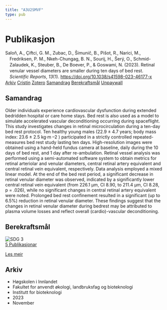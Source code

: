 ```yaml
---
title: "A3U2SMVF"
type: pub
---
```

<h1>Publikasjon</h1>
<article id="csl-bib-container-A3U2SMVF" class="csl-bib-container">
  <div class="csl-bib-body" style="line-height: 1.35; padding-left: 1em; text-indent:-1em;">
  <div class="csl-entry">Salo&#x148;, A., &#xC7;iftci, G. M., Zubac, D., &#x160;imuni&#x10D;, B., Pi&#x161;ot, R., Narici, M., Fredriksen, P. M., Nkeh-Chungag, B. N., Sourij, H., &#x160;er&#xFD;, O., Schmid-Zalaudek, K., Steuber, B., De Boever, P., &amp; Goswami, N. (2023). Retinal venular vessel diameters are smaller during ten days of bed rest. <i>Scientific Reports</i>, <i>13</i>(1). <a href="https://doi.org/10.1038/s41598-023-46177-x">https://doi.org/10.1038/s41598-023-46177-x</a></div>
</div>
  <div class="csl-bib-buttons">
    <a href="#taxonomy-article-A3U2SMVF" class="csl-bib-button">Arkiv</a>
    <a href="https://app.cristin.no/results/show.jsf?id=2201787" alt="Cristin URL" class="csl-bib-button">Cristin</a>
    <a href="http://zotero.org/groups/5402882/items/A3U2SMVF" alt="Zotero URL" class="csl-bib-button">Zotero</a>
    <a href="#abstract-article-A3U2SMVF" class="csl-bib-button">Samandrag</a>
    <a href="#sdg-article-A3U2SMVF" class="csl-bib-button">Berekraftsmål</a>
    <a href="https://www.nature.com/articles/s41598-023-46177-x.pdf" class="csl-bib-button">Unpaywall</a>
  </div>
  <div id="csl-bib-meta-container-A3U2SMVF"></div>
</article>
<div id="csl-bib-meta-A3U2SMVF" class="csl-bib-meta">
  <article id="abstract-article-A3U2SMVF" class="abstract-article">
    <h1>Samandrag</h1>
    Older individuals experience cardiovascular dysfunction during extended bedridden hospital or care home stays. Bed rest is also used as a model to simulate accelerated vascular deconditioning occurring during spaceflight. This study investigates changes in retinal microcirculation during a ten-day bed rest protocol. Ten healthy young males (22.9 ± 4.7 years; body mass index: 23.6 ± 2.5 kg·m –2 ) participated in a strictly controlled repeated-measures bed rest study lasting ten days. High-resolution images were obtained using a hand-held fundus camera at baseline, daily during the 10 days of bed rest, and 1 day after re-ambulation. Retinal vessel analysis was performed using a semi-automated software system to obtain metrics for retinal arteriolar and venular diameters, central retinal artery equivalent and central retinal vein equivalent, respectively. Data analysis employed a mixed linear model. At the end of the bed rest period, a significant decrease in retinal venular diameter was observed, indicated by a significantly lower central retinal vein equivalent (from 226.1 µm, CI 8.90, to 211.4 µm, CI 8.28, p = .026), while no significant changes in central retinal artery equivalent were noted. Prolonged bed rest confinement resulted in a significant (up to 6.5%) reduction in retinal venular diameter. These findings suggest that the changes in retinal venular diameter during bedrest may be attributed to plasma volume losses and reflect overall (cardio)-vascular deconditioning.
  </article>
  <article id="sdg-article-A3U2SMVF" class="sdg-article">
    <h1>Berekraftsmål</h1>
    <div class="sdg-container"><div id="sdg3" class="sdg"> <img src="{{< params subfolder >}}images/sdg/sdg03_no.png" class="image" alt="SDG 3"> <div class="sdg-overlay"> <a href="{{< params subfolder >}}no/archive/?sdg=3#archive" class="sdg-publication-count"><span>5</span> Publikasjonar</a> <p><a href="NA" class="sdg-read-more">Les meir</a></p> </div> </div></div>
  </article>
  <article id="taxonomy-article-A3U2SMVF" class="taxonomy-article">
    <h1>Arkiv</h1>
    <ul>
      <li>Høgskolen i Innlandet</li>
      <li>Fakultet for anvendt økologi, landbruksfag og bioteknologi</li>
      <li>Institutt for bioteknologi</li>
      <li>2023</li>
      <li>November</li>
    </ul>
  </article>
</div>
